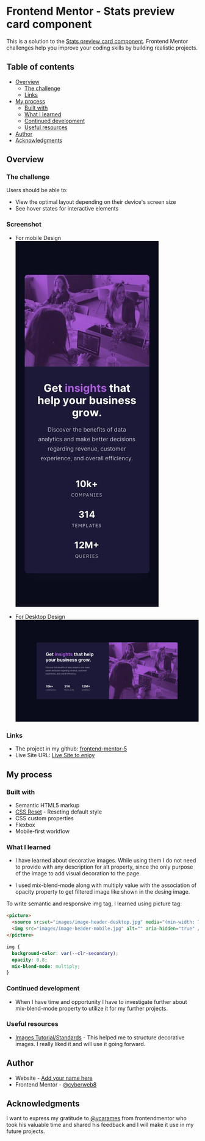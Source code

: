 # Frontend Mentor - Stats preview card component

This is a solution to the [Stats preview card component](https://www.frontendmentor.io/challenges/stats-preview-card-component-8JqbgoU62). Frontend Mentor challenges help you improve your coding skills by building realistic projects.

## Table of contents

- [Overview](#overview)
  - [The challenge](#the-challenge)
  - [Links](#links)
- [My process](#my-process)
  - [Built with](#built-with)
  - [What I learned](#what-i-learned)
  - [Continued development](#continued-development)
  - [Useful resources](#useful-resources)
- [Author](#author)
- [Acknowledgments](#acknowledgments)

## Overview

### The challenge

Users should be able to:

- View the optimal layout depending on their device's screen size
- See hover states for interactive elements

### Screenshot

- For mobile Design
  ![Mobile Design](./images/mobile-design.jpg)

- For Desktop Design
  ![Desktop Design](./images/desktop-design.jpg)

### Links

- The project in my github: [frontend-mentor-5](https://github.com/cyberweb8/frontend-mentor-5)
- Live Site URL: [Live Site to enjoy](https://cyberweb8.github.io/frontend-mentor-5/)

## My process

### Built with

- Semantic HTML5 markup
- [CSS Reset](https://www.joshwcomeau.com/css/custom-css-reset/) - Reseting default style
- CSS custom properties
- Flexbox
- Mobile-first workflow

### What I learned

- I have learned about decorative images. While using them I do not need to provide with any description for alt property, since the only purpose of the image to add visual decoration to the page.

- I used mix-blend-mode along with multiply value with the association of opacity property to get filtered image like shown in the desing image.

To write semantic and responsive img tag, I learned using picture tag:

```html
<picture>
  <source srcset="images/image-header-desktop.jpg" media="(min-width: 768px)" />
  <img src="images/image-header-mobile.jpg" alt="" aria-hidden="true" />
</picture>
```

```css
img {
  background-color: var(--clr-secondary);
  opacity: 0.8;
  mix-blend-mode: multiply;
}
```

### Continued development

- When I have time and opportunity I have to investigate further about mix-blend-mode property to utilize it for my further projects.

### Useful resources

- [Images Tutorial/Standards](https://www.w3.org/WAI/tutorials/images/) - This helped me to structure decorative images. I really liked it and will use it going forward.

## Author

- Website - [Add your name here](https://www.your-site.com)
- Frontend Mentor - [@cyberweb8](https://www.frontendmentor.io/profile/cyberweb8)

## Acknowledgments

I want to express my gratitude to [@vcarames](https://www.frontendmentor.io/profile/vcarames) from frontendmentor who took his valuable time and shared his feedback and I will make it use in my future projects.

